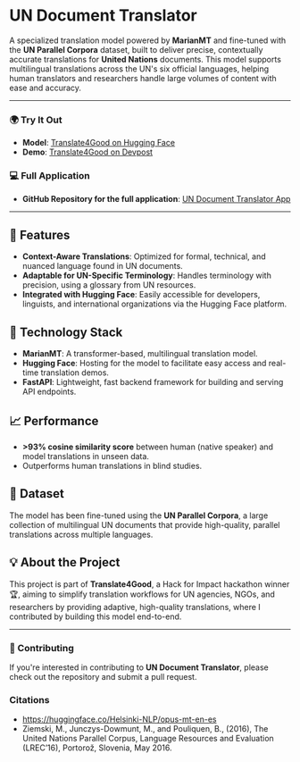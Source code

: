# UN Document Translator

A specialized translation model powered by **MarianMT** and fine-tuned with the **UN Parallel Corpora** dataset, built to deliver precise, contextually accurate translations for **United Nations** documents. This model supports multilingual translations across the UN's six official languages, helping human translators and researchers handle large volumes of content with ease and accuracy.

---

### 🌍 Try It Out
- **Model**: [Translate4Good on Hugging Face](https://huggingface.co/ag4sh1/Translate4Good)
- **Demo**: [Translate4Good on Devpost](https://devpost.com/software/translate4good)

### 💻 Full Application
- **GitHub Repository for the full application**: [UN Document Translator App](https://github.com/rajashekarcs2023/un-translation-system/tree/main)

---

## 🔧 Features
- **Context-Aware Translations**: Optimized for formal, technical, and nuanced language found in UN documents.
- **Adaptable for UN-Specific Terminology**: Handles terminology with precision, using a glossary from UN resources.
- **Integrated with Hugging Face**: Easily accessible for developers, linguists, and international organizations via the Hugging Face platform.

## 🚀 Technology Stack
- **MarianMT**: A transformer-based, multilingual translation model.
- **Hugging Face**: Hosting for the model to facilitate easy access and real-time translation demos.
- **FastAPI**: Lightweight, fast backend framework for building and serving API endpoints.

## 📈 Performance
- **>93% cosine similarity score** between human (native speaker) and model translations in unseen data.
- Outperforms human translations in blind studies.

## 📄 Dataset
The model has been fine-tuned using the **UN Parallel Corpora**, a large collection of multilingual UN documents that provide high-quality, parallel translations across multiple languages. 

## 💡 About the Project
This project is part of **Translate4Good**, a Hack for Impact hackathon winner 🏆, aiming to simplify translation workflows for UN agencies, NGOs, and researchers by providing adaptive, high-quality translations, where I contributed by building this model end-to-end.

---

### 🤝 Contributing
If you're interested in contributing to **UN Document Translator**, please check out the repository and submit a pull request.

### Citations
- https://huggingface.co/Helsinki-NLP/opus-mt-en-es
- Ziemski, M., Junczys-Dowmunt, M., and Pouliquen, B., (2016), The United Nations Parallel Corpus, Language Resources and Evaluation (LREC’16), Portorož, Slovenia, May 2016.
